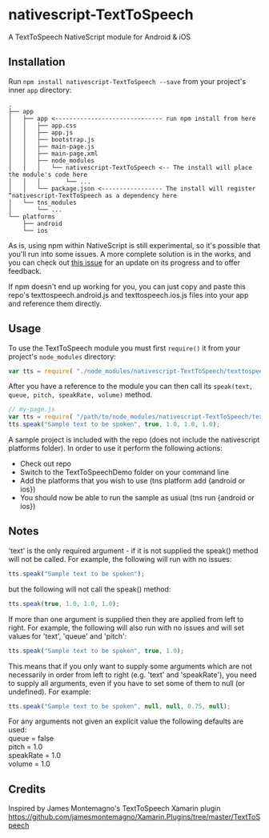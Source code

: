 # nativescript-TextToSpeech

A TextToSpeech NativeScript module for Android & iOS

## Installation

Run `npm install nativescript-TextToSpeech --save` from your project's inner `app` directory:

```
.
├── app
│   ├── app <------------------------------ run npm install from here
│   │   ├── app.css
│   │   ├── app.js
│   │   ├── bootstrap.js
│   │   ├── main-page.js
│   │   ├── main-page.xml
│   │   ├── node_modules
│   │   │   └── nativescript-TextToSpeech <-- The install will place the module's code here
│   │   │       └── ...
│   │   └── package.json <----------------- The install will register “nativescript-TextToSpeech as a dependency here
│   └── tns_modules
│       └── ...
└── platforms
    ├── android
    └── ios
```

As is, using npm within NativeScript is still experimental, so it's possible that you'll run into some issues. A more complete solution is in the works, and you can check out [this issue](https://github.com/NativeScript/nativescript-cli/issues/362) for an update on its progress and to offer feedback.

If npm doesn't end up working for you, you can just copy and paste this repo's texttospeech.android.js and texttospeech.ios.js files into your app and reference them directly.

## Usage

To use the TextToSpeech module you must first `require()` it from your project's `node_modules` directory:

```js
var tts = require( "./node_modules/nativescript-TextToSpeech/texttospeech" );
```

After you have a reference to the module you can then call its `speak(text, queue, pitch, speakRate, volume)` method.

```js
// my-page.js
var tts = require( "/path/to/node_modules/nativescript-TextToSpeech/texttospeech" );
tts.speak("Sample text to be spoken", true, 1.0, 1.0, 1.0);
```

A sample project is included with the repo (does not include the nativescript platforms folder). In order to use it perform the following actions:

* Check out repo
* Switch to the TextToSpeechDemo folder on your command line
* Add the platforms that you wish to use (tns platform add {android or ios})
* You should now be able to run the sample as usual (tns run {android or ios})

## Notes

'text' is the only required argument - if it is not supplied the speak() method will not be called. For example, the following will run with no issues:

```js
tts.speak("Sample text to be spoken");
```

but the following will not call the speak() method:

```js
tts.speak(true, 1.0, 1.0, 1.0);
```

If more than one argument is supplied then they are applied from left to right. For example, the following will also run with no issues and will set values for 'text', 'queue' and 'pitch':

```js
tts.speak("Sample text to be spoken", true, 1.0);
```

This means that if you only want to supply some arguments which are not necessarily in order from left to right (e.g. 'text' and 'speakRate'), you need to supply all arguments, even if you have to set some of them to null (or undefined). For example:

```js
tts.speak("Sample text to be spoken", null, null, 0.75, null);
```

For any arguments not given an explicit value the following defaults are used:  
queue = false  
pitch = 1.0  
speakRate = 1.0  
volume = 1.0

## Credits

Inspired by James Montemagno's TextToSpeech Xamarin plugin https://github.com/jamesmontemagno/Xamarin.Plugins/tree/master/TextToSpeech
